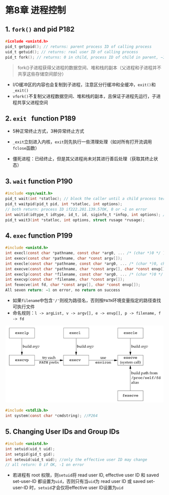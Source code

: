 # 第8章 进程控制

## 1. `fork()` and pid P182

```c
#icnlude <unistd.h>
pid_t getppid(); // returns: parent process ID of calling process
uid_t getuid(); // returns: real user ID of calling process
pid_t fork(); // returns: 0 in child, process ID of child in parent, −1 on error
```

> fork()子进程获得父进程的数据空间、堆和栈的副本（父进程和子进程并不共享这些存储空间部分）

* I/O缓冲区的内容也会复制到子进程，注意区分行缓冲和全缓冲，`exit()`和`_exit()`
* `vfork()`不复制父进程数据空间、堆和栈的副本，且保证子进程先运行，子进程共享父进程空间



## 2. `exit ` function P189

* 5种正常终止方式，3种异常终止方式
* `_exit`立刻进入内核，`exit`则先执行一些清理处理（如对所有打开流调用`fclose`函数）


* 僵死进程：已经终止，但是其父进程尚未对其进行善后处理（获取其终止状态）

## 3. `wait` function P190

```c
#include <sys/wait.h>
pid_t wait(int *statloc); // block the caller until a child process terminates
pid_t waitpid(pid_t pid, int *statloc, int options);
// both return: process ID if222.201.139.57OK, 0 or −1 on error
int waitid(idtype_t idtype, id_t, id, siginfo_t *infop, int options); // P194
pid_t wait3(int *statloc, int options, struct rusage *rusage);
```



## 4. `exec` function P199

```c
#include <unistd.h>
int execl(const char *pathname, const char *arg0, ... /* (char *)0 */ );
int execv(const char *pathname, char *const argv[]);
int execle(const char *pathname, const char *arg0, ... /* (char *)0, char *const envp[] */ );
int execve(const char *pathname, char *const argv[], char *const envp[]);
int execlp(const char *filename, const char *arg0, ... /* (char *)0 */ );
int execvp(const char *filename, char *const argv[]);
int fexecve(int fd, char *const argv[], char *const envp[]);
All seven return: −1 on error, no return on success
```

* 如果`filename`中包含`'/'`则视为路径名，否则按`PATH`环境变量指定的路径查找可执行文件
* 命名规则：`l -> argList, v -> argv[], e -> envp[], p -> filename, f -> fd`

![关系图](apue-c8-process-control-p1.png)

```c
#include <stdlib.h>
int system(const char *cmdstring); //P264
```



## 5. Changing User IDs and Group IDs

```c
#include <unistd.h>
int setuid(uid_t uid);
int setgid(gid_t gid); 
int seteuid(uid_t uid); //only the effective user ID may change
// all return: 0 if OK, -1 on error
```

* 若进程有 root 权限，则`setuid`将 read user ID, effective user ID 和 saved set-user-ID 都设置为`uid`，否则只有当`uid`为 read user ID 或 saved set-user-ID 时，`setuid`才会仅将effective user ID设置为`uid`